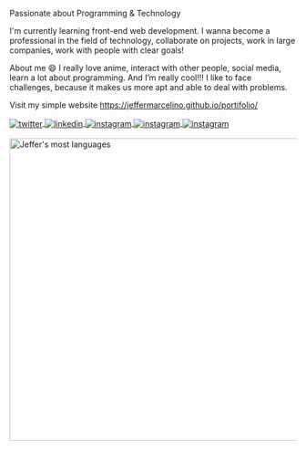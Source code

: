 Passionate about Programming & Technology

I'm currently learning front-end web development. I wanna become a professional in the field of technology, collaborate on projects, work in large companies, work with people with clear goals!

About me 😄 I really love anime, interact with other people, social media, learn a lot about programming. And I’m really cool!!! I like to face challenges, because it makes us more apt and able to deal with problems.

Visit my simple website https://jeffermarcelino.github.io/portifolio/

<a href="https://twitter.com/JefferMarcelin" target="_blank">
  <img align="center" src="https://img.shields.io/badge/-Jeffer Marcelino-05122A?style=flat&logo=twitter" alt="twitter"/>  
</a>
<a href="https://www.linkedin.com/in/jeffer-marcelino-94422a22b/" target="_blank">
  <img align="center" src="https://img.shields.io/badge/-Jeffer Marcelino-05122A?style=flat&logo=linkedin" alt="linkedin"/>
</a>
<a href="https://www.instagram.com/jeffer_marcelin/" target="_blank">
 <img align="center" src="https://img.shields.io/badge/-Jeffer Marcelino-05122A?style=flat&logo=instagram" alt="instagram"/>
</a>
<a href="https://web.facebook.com/jeffer.marcelino.3" target="_blank">
 <img align="center" src="https://img.shields.io/badge/-Jeffer Marcelino-05122A?style=flat&logo=facebook" alt="instagram"/>
</a>
<a href="mailto:jeffersunde72@gmail.com" target="_blank">
  <img align="center" src="https://img.shields.io/badge/-jeffersunde72@gmail.com-05122A?style=flat&logo=gmail" alt="instagram"/>
</a>

<br>
<br>


<img align="left" width="530em" src="https://github-readme-stats.vercel.app/api/top-langs/?username=JefferMarcelino&layout=compact&theme=vision-friendly-dark" alt="Jeffer's most languages"/>
